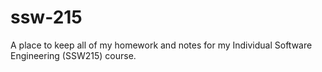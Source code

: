 # ssw-215
A place to keep all of my homework and notes for my Individual Software Engineering (SSW215) course.
